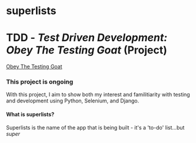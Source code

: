 # superlists
# TDD - *Test Driven Development: Obey The Testing Goat* (Project)
[Obey The Testing Goat](https://www.obeythetestinggoat.com/)

### **This project is ongoing**

With this project, I aim to show both my interest and familitiarity with testing and development using Python, Selenium, and Django.

#### What is superlists?
Superlists is the name of the app that is being built - it's a 'to-do' list...but *super*
